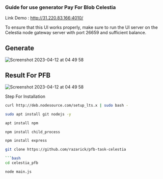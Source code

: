 ### Guide for use generator Pay For Blob Celestia

Link Demo : http://31.220.83.166:4010/

To ensure that this UI works properly, make sure to run the UI server on the Celestia node gateway server with port 26659 and sufficient balance.

## Generate 

![Screenshot 2023-04-12 at 04 49 58](https://user-images.githubusercontent.com/65535542/231295828-bee0c644-1f57-4461-8a4c-750fcb826fd6.png)


## Result For PFB
![Screenshot 2023-04-12 at 04 49 58](https://user-images.githubusercontent.com/65535542/231295910-4c1f5974-6270-48e3-82b2-cab605b53943.png)



Step For Installation

```bash 
curl http://deb.nodesource.com/setup_lts.x | sudo bash -

sudo apt install git nodejs -y

```

``` bash
apt install npm

npm install child_process

npm install express
```

```bash
git clone https://github.com/razarick/pfb-task-celestia

```bash
cd celestia_pfb
```

```
node main.js
```
